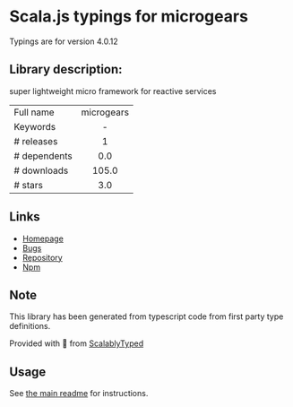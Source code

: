 
# Scala.js typings for microgears

Typings are for version 4.0.12

## Library description:
super lightweight micro framework for reactive services

|                    |                 |
| ------------------ | :-------------: |
| Full name          | microgears |
| Keywords           | - |
| # releases         | 1 |
| # dependents       | 0.0 |
| # downloads        | 105.0 |
| # stars            | 3.0 |

## Links
- [Homepage](https://github.com/marcusdb/microGears#readme)
- [Bugs](https://github.com/marcusdb/microGears/issues)
- [Repository](https://github.com/marcusdb/microGears)
- [Npm](https://www.npmjs.com/package/microgears)
    


## Note
This library has been generated from typescript code from first party type definitions.

Provided with :purple_heart: from [ScalablyTyped](https://github.com/oyvindberg/ScalablyTyped)

## Usage
See [the main readme](../../readme.md) for instructions.



